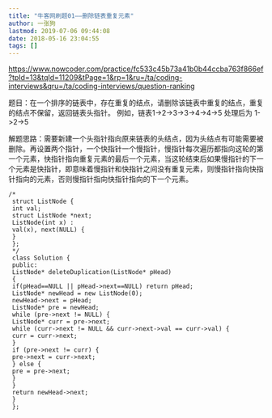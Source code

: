```yaml
---
title: "牛客网刷题01——删除链表重复元素"
author: 一张狗
lastmod: 2019-07-06 09:44:08
date: 2018-05-16 23:04:55
tags: []
---
```



https://www.nowcoder.com/practice/fc533c45b73a41b0b44ccba763f866ef?tpId=13&tqId=11209&tPage=1&rp=1&ru=/ta/coding-interviews&qru=/ta/coding-interviews/question-ranking

题目：在一个排序的链表中，存在重复的结点，请删除该链表中重复的结点，重复的结点不保留，返回链表头指针。 例如，链表1->2->3->3->4->4->5 处理后为 1->2->5

解题思路：需要新建一个头指针指向原来链表的头结点，因为头结点有可能需要被删除。再设置两个指针，一个快指针一个慢指针，慢指针每次遍历都指向这轮的第一个元素，快指针指向重复元素的最后一个元素，当这轮结束后如果慢指针的下一个元素是快指针，即意味着慢指针和快指针之间没有重复元素，则慢指针指向快指针指向的元素，否则慢指针指向快指针指向的下一个元素。
```
/*  
 struct ListNode {  
 int val;  
 struct ListNode *next;  
 ListNode(int x) :  
 val(x), next(NULL) {  
 }  
 };  
 */  
 class Solution {  
 public:  
 ListNode* deleteDuplication(ListNode* pHead)  
 {  
 if(pHead==NULL || pHead->next==NULL) return pHead;  
 ListNode* newHead = new ListNode(0);  
 newHead->next = pHead;  
 ListNode* pre = newHead;  
 while (pre->next != NULL) {  
 ListNode* curr = pre->next;  
 while (curr->next != NULL && curr->next->val == curr->val) {  
 curr = curr->next;  
 }  
 if (pre->next != curr) {  
 pre->next = curr->next;  
 } else {  
 pre = pre->next;  
 }  
 }  
 return newHead->next;  
 }  
 };

```
